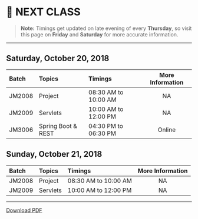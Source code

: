 # :date: NEXT CLASS
> **Note:** Timings get updated on late evening of every **Thursday**, so visit this page on **Friday** and **Saturday** for more accurate information.
---
## Saturday, October 20, 2018
| Batch     | Topics            | Timings                 | More Information|
|:----------|:------------------|:------------------------|:---------------:|
| JM2008    | Project                | 08:30 AM to 10:00 AM   | NA              |
| JM2009    | Servlets              | 10:00 AM to 12:00 PM   | NA              |
| JM3006    | Spring Boot & REST         | 04:30 PM to 06:30 PM    | Online          |

## Sunday, October 21, 2018
| Batch     | Topics            | Timings                 | More Information|
|:----------|:------------------|:------------------------|:---------------:|
| JM2008    | Project   | 08:30 AM to 10:00 AM    | NA              |
| JM2009    | Servlets        | 10:00 AM to 12:00 PM    | NA              | 

---
[Download PDF](https://gitprint.com/WellnWill/quicklinks/blob/master/announcements/next-class.md)
